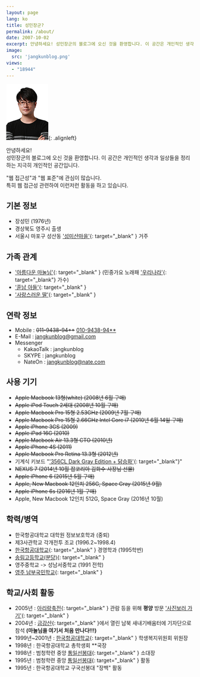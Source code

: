 ```yaml
---
layout: page
lang: ko
title: 성민장군?
permalink: /about/
date: 2007-10-02
excerpt: 안녕하세요! 성민장군의 블로그에 오신 것을 환영합니다. 이 공간은 개인적인 생각과 일상들을 정리하는 지극히 개인적인 공간입니다. 웹 접근성과 웹 표준에 관심이 많습니다. 특히 웹 접근성 관련하여 이런저런 활동을 하고 있습니다.
image:
  src: 'jangkunblog.png'
views:
  - "18944"
---
```


![성민장군](/assets/img/common/jsm-1.jpg){: .alignleft}
  
안녕하세요!  
성민장군의 블로그에 오신 것을 환영합니다.
이 공간은 개인적인 생각과 일상들을 정리하는 지극히 개인적인 공간입니다.

"웹 접근성"과 "웹 표준"에 관심이 많습니다.  
특히 웹 접근성 관련하여 이런저런 활동을 하고 있습니다.


## 기본 정보

  * 장성민 (1976년)
  * 경상북도 영주시 출생
  * 서울시 마포구 성산동 ['성미산마을'](http://navercast.naver.com/geographic/smalltown/2533){: target="_blank" } 거주

## 가족 관계

  * ['아름다운 마눌님'](https://www.facebook.com/lizzle77){: target="_blank" } (민중가요 노래패 ['우리나라'](http://www.facebook.com/uninara/){: target="_blank"} 가수)
  * ['훈남 아들'](https://www.facebook.com/jangkunblog/media_set?set=ft.10203092919563872&type=1){: target="_blank" }
  * ['사랑스러운 딸'](https://www.facebook.com/jangkunblog/media_set?set=ft.10203122189935613&type=1){: target="_blank" }

## 연락 정보

  * Mobile : ~~011-9438-94**~~ <ins datetime="2009-07-10T09:20+09:00">010-9438-94**</ins>
  * E-Mail : [jangkunblog@gmail.com](http://www.jangkunblog.com/contact/)
  * Messenger 
      * KakaoTalk : jangkunblog
      * SKYPE : jangkunblog
      * NateOn : jangkunblog@nate.com

## 사용 기기

  * ~~Apple Macbook 13형(white) (2008년 6월 구매)~~
  * ~~Apple iPod Touch 2세대 (2008년 10월 구매)~~
  * ~~Apple Macbook Pro 15형 2.53GHz (2009년 7월 구매)~~
  * ~~Apple Macbook Pro 15형 2.66GHz Intel Core i7 (2010년 6월 14일 구매)~~
  * ~~Apple iPhone 3GS (2009)~~
  * ~~Apple iPad 16G (2010)~~
  * ~~Apple Macbook Air 13.3형 CTO (2010년)~~
  * ~~Apple iPhone 4S (2011)~~
  * ~~Apple Macbook Pro Retina 13.3형 (2012년)~~
  * 기계식 키보드 "['356CL Dark Gray Edition + 닭승화'](http://www.facebook.com/media/set/?set=a.1003322863333.222.1832703466&type=3#!/photo.php?fbid=3003449785256&set=a.1003322863333.222.1832703466&type=3&theater){: target="_blank"}"
  * ~~NEXUS 7 (2014년 10월 잡코리아 김화수 사장님 선물)~~
  * ~~Apple iPhone 6 (2015년 5월 구매)~~
  * ~~Apple, New Macbook 12인치 256G, Space Gray (2015년 9월)~~
  * ~~Apple iPhone 6s (2016년 1월 구매)~~
  * Apple, New Macbook 12인치 512G, Space Gray (2016년 10월)

## 학력/병역

  * 한국항공대학교 대학원 정보보호학과 (중퇴)
  * 제3사관학교 각개전투 조교 (1996.2~1998.4)
  * [한국항공대학교](http://www.hau.ac.kr){: target="_blank" } 경영학과 (1995학번)
  * [송림고등학교(분당)](http://www.songlimhs.net/){: target="_blank" }
  * 영주중학교 -> 성남서중학교 (1991 전학)
  * [영주 남부국민학교](http://www.yjnambu.es.kr/class/){: target="_blank" }

## 학교/사회 활동

  * 2005년 : [아리랑축전](https://goo.gl/GhjZf4){: target="_blank" } 관람 등을 위해 **평양** 방문 ['사진보러 가기'](http://www.flickr.com/photos/jangkunblog/sets/72157623233230136/){: target="_blank" }
  * 2004년 : [금강산](http://www.mtkumgang.com/){: target="_blank" }에서 열린 남북 새내기배움터에 기자단으로 참석 **(마눌님을 여기서 처음 만나다!!!)**
  * 1999년~2001년 : [한국항공대학교](http://www.hau.ac.kr/){: target="_blank" } 학생복지위원회 위원장
  * 1998년 : 한국항공대학교 총학생회 **국장
  * 1998년 : 범청학련 중앙 [통일선봉대](http://terms.naver.com/item.nhn?dirId=704&docId=7773){: target="_blank" } 소대장
  * 1995년 : 범청학련 중앙 [통일선봉대](http://terms.naver.com/item.nhn?dirId=704&docId=7773){: target="_blank" } 활동
  * 1995년 : 한국항공대학교 구국선봉대 "장백" 활동
  